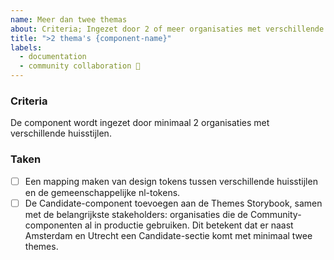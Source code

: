 ```yaml
---
name: Meer dan twee themas
about: Criteria; Ingezet door 2 of meer organisaties met verschillende huisstijlen.
title: ">2 thema's {component-name}"
labels:
  - documentation
  - community collaboration 🤝
---
```


### Criteria

De component wordt ingezet door minimaal 2 organisaties met verschillende huisstijlen.

### Taken

- [ ] Een mapping maken van design tokens tussen verschillende huisstijlen en de gemeenschappelijke nl-tokens.
- [ ] De Candidate-component toevoegen aan de Themes Storybook, samen met de belangrijkste stakeholders: organisaties die de Community-componenten al in productie gebruiken. Dit betekent dat er naast Amsterdam en Utrecht een Candidate-sectie komt met minimaal twee themes.
